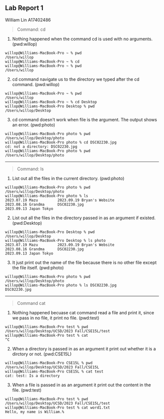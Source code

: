 ## Lab Report 1
William Lin A17402486



> Command: cd

1. Nothing happened when the command cd is used with no arguments. (pwd:willop)
```
willop@Williams-MacBook-Pro ~ % pwd
/Users/willop
willop@Williams-MacBook-Pro ~ % cd
willop@Williams-MacBook-Pro ~ % pwd
/Users/willop
```
2. cd command navigate us to the directory we typed after the cd command. (pwd:willop)
```
willop@Williams-MacBook-Pro ~ % pwd
/Users/willop
willop@Williams-MacBook-Pro ~ % cd Desktop 
willop@Williams-MacBook-Pro Desktop % pwd
/Users/willop/Desktop
```
3. cd command doesn't work when file is the argument. The output shows an error. (pwd:photo)
```
willop@Williams-MacBook-Pro photo % pwd
/Users/willop/Desktop/photo
willop@Williams-MacBook-Pro photo % cd DSC02230.jpg
cd: not a directory: DSC02230.jpg
willop@Williams-MacBook-Pro photo % pwd
/Users/willop/Desktop/photo
```

---
> Command: ls

1. List out all the files in the current directory. (pwd:photo)
```
willop@Williams-MacBook-Pro photo % pwd
/Users/willop/Desktop/photo
willop@Williams-MacBook-Pro photo % ls
2023.07.19 Mazu			2023.09.19 Bryan's Website
2023.08.16 Grandma		DSC02230.jpg
2023.09.13 Japan Tokyo
```
2. List out all the files in the directory passed in as an argument if existed. (pwd:Desktop)
```
willop@Williams-MacBook-Pro Desktop % pwd
/Users/willop/Desktop
willop@Williams-MacBook-Pro Desktop % ls photo 
2023.07.19 Mazu			2023.09.19 Bryan's Website
2023.08.16 Grandma		DSC02230.jpg
2023.09.13 Japan Tokyo
```
3. It just print out the name of the file because there is no other file except the file itself. (pwd:photo)
```
willop@Williams-MacBook-Pro photo % pwd
/Users/willop/Desktop/photo
willop@Williams-MacBook-Pro photo % ls DSC02230.jpg 
DSC02230.jpg
```

---
> Command cat

1. Nothing happened becuase cat command read a file and print it, since we pass in no file, it print no file. (pwd:test)
```
willop@Williams-MacBook-Pro test % pwd
/Users/willop/Desktop/UCSD/2023 Fall/CSE15L/test
willop@Williams-MacBook-Pro test % cat
^C
```
2. When a directory is passed in as an argument it print out whether it is a dirctory or not. (pwd:CSE15L)
```
willop@Williams-MacBook-Pro CSE15L % pwd
/Users/willop/Desktop/UCSD/2023 Fall/CSE15L
willop@Williams-MacBook-Pro CSE15L % cat test
cat: test: Is a directory
```
3. When a file is passed in as an argument it print out the content in the file. (pwd:test)
```
willop@Williams-MacBook-Pro test % pwd
/Users/willop/Desktop/UCSD/2023 Fall/CSE15L/test
willop@Williams-MacBook-Pro test % cat word1.txt 
Hello, my name is William.%   
```

